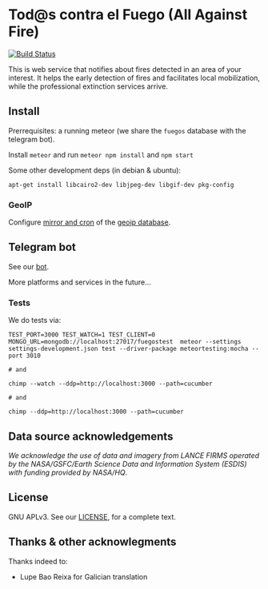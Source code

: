 # Tod@s contra el Fuego (All Against Fire)

[![Build Status](http://ci.comunes.org/buildStatus/icon?job=todos-contra-el-fuego-web)](http://ci.comunes.org/job/todos-contra-el-fuego-web/)

This is web service that notifies about fires detected in an area of your interest. It helps the early detection of fires and facilitates local mobilization, while the professional extinction services arrive.

## Install

Prerrequisites: a running meteor (we share the `fuegos` database with the telegram bot).

Install `meteor` and run `meteor npm install` and `npm start`

Some other development deps (in debian & ubuntu):
```
apt-get install libcairo2-dev libjpeg-dev libgif-dev pkg-config
```

### GeoIP

Configure [mirror and cron](https://www.npmjs.com/package/maxmind-geolite2-mirror) of the [geoip database](http://dev.maxmind.com/geoip/geoip2/geolite2/).

## Telegram bot

See our [bot](https://github.com/comunes/todos-contra-el-fuego/tree/master/telegram-bot).

More platforms and services in the future...

### Tests

We do tests via:
```
TEST_PORT=3000 TEST_WATCH=1 TEST_CLIENT=0 MONGO_URL=mongodb://localhost:27017/fuegostest  meteor --settings settings-development.json test --driver-package meteortesting:mocha --port 3010

# and

chimp --watch --ddp=http://localhost:3000 --path=cucumber

# and

chimp --ddp=http://localhost:3000 --path=cucumber

```

## Data source acknowledgements

*We acknowledge the use of data and imagery from LANCE FIRMS operated by the NASA/GSFC/Earth Science Data and Information System (ESDIS) with funding provided by NASA/HQ*.

## License

GNU APLv3. See our [LICENSE](https://github.com/comunes/todos-contra-el-fuego-web/blob/tcef-master/LICENSE.md), for a complete text.

## Thanks & other acknowlegments

Thanks indeed to:
- Lupe Bao Reixa for Galician translation
